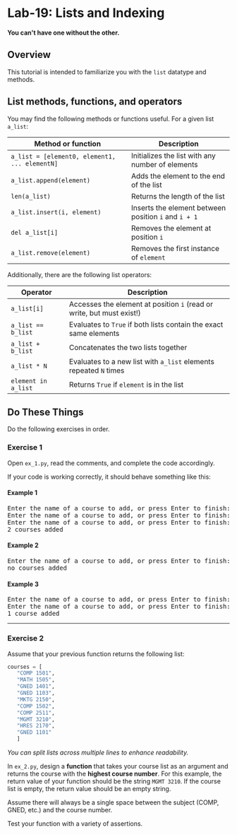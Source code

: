 # Lab-19: Lists and Indexing

**You can't have one without the other.**

## Overview

This tutorial is intended to familiarize you with the `list` datatype and methods.

## List methods, functions, and operators
You may find the following methods or functions useful. For a given list `a_list`:

| Method or function                            | Description                                          |
| --------------------------------------------- | ---------------------------------------------------- |
| `a_list = [element0, element1, ... elementN]` | Initializes the list with any number of elements     |
| `a_list.append(element)`                      | Adds the element to the end of the list              |
| `len(a_list)`                                 | Returns the length of the list                       |
| `a_list.insert(i, element)`                   | Inserts the element between position `i` and `i + 1` |
| `del a_list[i]`                               | Removes the element at position `i`                  |
| `a_list.remove(element)`                      | Removes the first instance of `element`              |

Additionally, there are the following list operators:

| Operator            | Description                                                           |
| ------------------- | --------------------------------------------------------------------- |
| `a_list[i]`         | Accesses the element at position `i` (read or write, but must exist!) |
| `a_list == b_list`  | Evaluates to `True` if both lists contain the exact same elements     |
| `a_list + b_list`   | Concatenates the two lists together                                   |
| `a_list * N`        | Evaluates to a new list with `a_list` elements repeated `N` times     |
| `element in a_list` | Returns `True` if `element` is in the list                            |

## Do These Things

Do the following exercises in order.

### Exercise 1

Open `ex_1.py`, read the comments, and complete the code accordingly.

If your code is working correctly, it should behave something like this:

#### Example 1

<pre>
Enter the name of a course to add, or press Enter to finish: <b><u>COMP 1701</u></b>
Enter the name of a course to add, or press Enter to finish: <b><u>MATH 1505</u></b>
Enter the name of a course to add, or press Enter to finish:
2 courses added
</pre>

#### Example 2

<pre>
Enter the name of a course to add, or press Enter to finish:
no courses added
</pre>

#### Example 3

<pre>
Enter the name of a course to add, or press Enter to finish: <b><u>COMP3512</u></b>
Enter the name of a course to add, or press Enter to finish: 
1 course added
</pre>

---

### Exercise 2

Assume that your previous function returns the following list:
   ```python
   courses = [
      "COMP 1501", 
      "MATH 1505", 
      "GNED 1401", 
      "GNED 1103", 
      "MKTG 2150",
      "COMP 1502", 
      "COMP 2511", 
      "MGMT 3210", 
      "HRES 2170", 
      "GNED 1101"
      ]
   ```
   _You can split lists across multiple lines to enhance readability._

In `ex_2.py`, design a **function** that takes your course list as an argument and returns the course with the **highest course number**. For this example, the return value of your function should be the string `MGMT 3210`. If the course list is empty, the return value should be an empty string.

Assume there will always be a single space between the subject (COMP, GNED, etc.) and the course number.

Test your function with a variety of assertions.